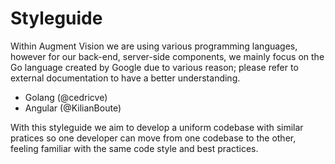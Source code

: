 # Styleguide

Within Augment Vision we are using various programming languages, however for our back-end, server-side components, we mainly focus on the Go language created by Google due to various reason; please refer to external documentation to have a better understanding. 

- Golang (@cedricve)
- Angular (@KilianBoute)

With this styleguide we aim to develop a uniform codebase with similar pratices so one developer can move from one codebase to the other, feeling familiar with the same code style and best practices.